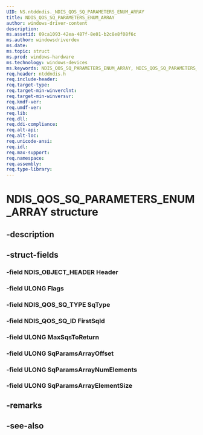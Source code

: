 ```yaml
---
UID: NS.ntddndis._NDIS_QOS_SQ_PARAMETERS_ENUM_ARRAY
title: NDIS_QOS_SQ_PARAMETERS_ENUM_ARRAY
author: windows-driver-content
description: 
ms.assetid: 09ca1093-42ea-487f-8e01-b2c8e8f08f6c
ms.author: windowsdriverdev
ms.date: 
ms.topic: struct
ms.prod: windows-hardware
ms.technology: windows-devices
ms.keywords: NDIS_QOS_SQ_PARAMETERS_ENUM_ARRAY, NDIS_QOS_SQ_PARAMETERS_ENUM_ARRAY, *PNDIS_QOS_SQ_PARAMETERS_ENUM_ARRAY
req.header: ntddndis.h
req.include-header:
req.target-type:
req.target-min-winverclnt:
req.target-min-winversvr:
req.kmdf-ver:
req.umdf-ver:
req.lib:
req.dll:
req.ddi-compliance:
req.alt-api:
req.alt-loc:
req.unicode-ansi:
req.idl:
req.max-support:
req.namespace:
req.assembly:
req.type-library:
---
```


# NDIS_QOS_SQ_PARAMETERS_ENUM_ARRAY structure

## -description



## -struct-fields

### -field NDIS_OBJECT_HEADER Header			
 	
### -field ULONG Flags			
 	
### -field NDIS_QOS_SQ_TYPE SqType			
 	
### -field NDIS_QOS_SQ_ID FirstSqId			
 	
### -field ULONG MaxSqsToReturn			
 	
### -field ULONG SqParamsArrayOffset			
 	
### -field ULONG SqParamsArrayNumElements			
 	
### -field ULONG SqParamsArrayElementSize			
 	
## -remarks

## -see-also
